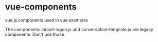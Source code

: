 # vue-components
vue.js components used in vue examples

The components: circuit-logon.js and conversation-template.js are legacy components. Don't use those.

